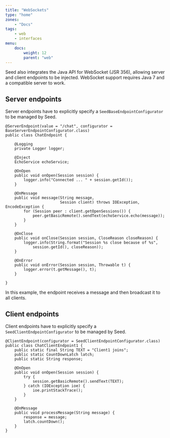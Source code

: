 ```yaml
---
title: "WebSockets"
type: "home"
zones:
    - "Docs"
tags:
    - web
    - interfaces
menu:
    docs:
        weight: 12
        parent: "web"
---
```


Seed also integrates the Java API for WebSocket (JSR 356), allowing server and client endpoints to be injected. WebSocket
support requires Java 7 and a compatible server to work.

## Server endpoints

Server endpoints have to explicitly specify a `SeedBaseEndpointConfigurator` to be managed by Seed.

    @ServerEndpoint(value = "/chat", configurator = BaseServerEndpointConfigurator.class)
    public class ChatEndpoint {
    
        @Logging
        private Logger logger;
    
        @Inject
        EchoService echoService;
    
        @OnOpen
        public void onOpen(Session session) {
            logger.info("Connected ... " + session.getId());
        }
    
        @OnMessage
        public void message(String message, 
                            Session client) throws IOException, EncodeException {
            for (Session peer : client.getOpenSessions()) {
                peer.getBasicRemote().sendText(echoService.echo(message));
            }
        }
    
        @OnClose
        public void onClose(Session session, CloseReason closeReason) {
            logger.info(String.format("Session %s close because of %s", 
                session.getId(), closeReason));
        }
    
        @OnError
        public void onError(Session session, Throwable t) {
            logger.error(t.getMessage(), t);
        }
        
    }

In this example, the endpoint receives a message and then broadcast it to all clients.

## Client endpoints

Client endpoints have to explicitly specify a `SeedClientEndpointConfigurator` to be managed by Seed.

    @ClientEndpoint(configurator = SeedClientEndpointConfigurator.class)
    public class ChatClientEndpoint1 {
        public static final String TEXT = "Client1 joins";
        public static CountDownLatch latch;
        public static String response;
    
        @OnOpen
        public void onOpen(Session session) {
            try {
                session.getBasicRemote().sendText(TEXT);
            } catch (IOException ioe) {
                ioe.printStackTrace();
            }
        }
    
        @OnMessage
        public void processMessage(String message) {
            response = message;
            latch.countDown();
        }
    }

